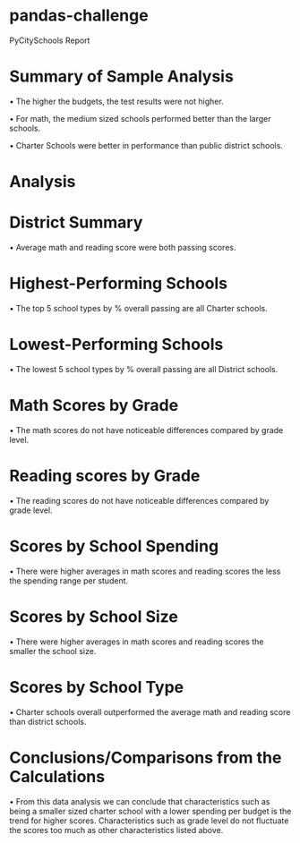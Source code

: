 # pandas-challenge
PyCitySchools Report


# Summary of Sample Analysis 

•	The higher the budgets, the test results were not higher.

•	For math, the medium sized schools performed better than the larger schools.

•	Charter Schools were better in performance than public district schools.


# Analysis


# District Summary

•	Average math and reading score were both passing scores.


# Highest-Performing Schools

•	The top 5 school types by % overall passing are all Charter schools.


# Lowest-Performing Schools

•	The lowest 5 school types by % overall passing are all District schools.


# Math Scores by Grade

•	The math scores do not have noticeable differences compared by grade level.


# Reading scores by Grade

•	The reading scores do not have noticeable differences compared by grade level.


# Scores by School Spending

•	There were higher averages in math scores and reading scores the less the spending range per student.


# Scores by School Size

•	There were higher averages in math scores and reading scores the smaller the school size.


# Scores by School Type

•	Charter schools overall outperformed the average math and reading score than district schools.


# Conclusions/Comparisons from the Calculations

•	From this data analysis we can conclude that characteristics such as being a smaller sized charter school with a lower spending per budget is the trend for higher scores. Characteristics such as grade level do not fluctuate the scores too much as other characteristics listed above.  
